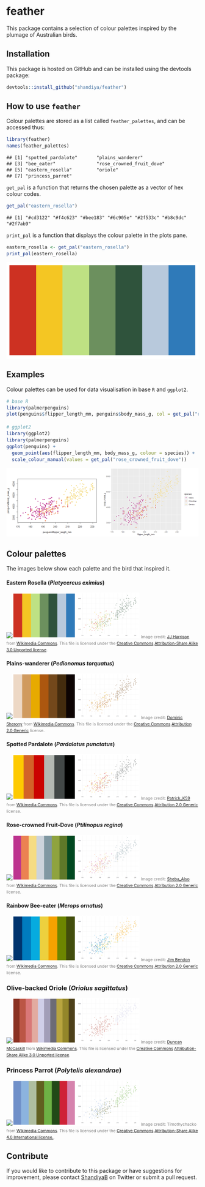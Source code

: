 feather
================

This package contains a selection of colour palettes inspired by the
plumage of Australian birds.

## Installation

This package is hosted on GitHub and can be installed using the devtools
package:

``` r
devtools::install_github("shandiya/feather")
```

## How to use `feather`

Colour palettes are stored as a list called `feather_palettes`, and can
be accessed thus:

``` r
library(feather)
names(feather_palettes)
```

    ## [1] "spotted_pardalote"       "plains_wanderer"        
    ## [3] "bee_eater"               "rose_crowned_fruit_dove"
    ## [5] "eastern_rosella"         "oriole"                 
    ## [7] "princess_parrot"

`get_pal` is a function that returns the chosen palette as a vector of
hex colour codes.

``` r
get_pal("eastern_rosella")
```

    ## [1] "#cd3122" "#f4c623" "#bee183" "#6c905e" "#2f533c" "#b8c9dc" "#2f7ab9"

`print_pal` is a function that displays the colour palette in the plots
pane.

``` r
eastern_rosella <- get_pal("eastern_rosella")
print_pal(eastern_rosella)
```

<img src="README_files/figure-gfm/unnamed-chunk-5-1.png" style="display: block; margin: auto;" />

## Examples

Colour palettes can be used for data visualisation in base `R` and
`ggplot2`.

``` r
# base R
library(palmerpenguins)
plot(penguins$flipper_length_mm, penguins$body_mass_g, col = get_pal("rose_crowned_fruit_dove")[factor(penguins$species)], pch = 19)

# ggplot2
library(ggplot2)
library(palmerpenguins)
ggplot(penguins) +
  geom_point(aes(flipper_length_mm, body_mass_g, colour = species)) +
  scale_colour_manual(values = get_pal("rose_crowned_fruit_dove"))
```

<img src="README_files/figure-gfm/unnamed-chunk-6-1.png" width="50%" /><img src="README_files/figure-gfm/unnamed-chunk-6-2.png" width="50%" />

## Colour palettes

The images below show each palette and the bird that inspired it.

#### Eastern Rosella (*Platycercus eximius*)

<img src="https://upload.wikimedia.org/wikipedia/commons/3/33/Platycercus_eximius_diemenensis_male.jpg" width="33%" /><img src="README_files/figure-gfm/rosella-2.png" width="33%" /><img src="README_files/figure-gfm/rosella-3.png" width="33%" />
<span style="color: grey; font-size: 8pt">Image credit: [JJ
Harrison](https://www.jjharrison.com.au/) from [Wikimedia
Commons](https://commons.wikimedia.org/wiki/File:Platycercus_eximius_diemenensis_male.jpg).
This file is licensed under the [Creative
Commons](https://en.wikipedia.org/wiki/Creative_Commons)
[Attribution-Share Alike 3.0 Unported
license](https://creativecommons.org/licenses/by-sa/3.0/deed.en).</span>

#### Plains-wanderer (*Pedionomus torquatus*)

<img src="https://upload.wikimedia.org/wikipedia/commons/1/1c/Plains-wanderer_%28Pedionomus_torquatus%29_7_%2830547426803%29.jpg" width="33%" /><img src="README_files/figure-gfm/pdubs-2.png" width="33%" /><img src="README_files/figure-gfm/pdubs-3.png" width="33%" />
<span style="color: grey; font-size: 8pt">Image credit: [Dominic
Sherony](https://www.flickr.com/people/9765210@N03) from [Wikimedia
Commons](https://commons.wikimedia.org/wiki/File:Plains-wanderer_\(Pedionomus_torquatus\)_7_\(30547426803\).jpg).
This file is licensed under the [Creative
Commons](https://en.wikipedia.org/wiki/Creative_Commons)
[Attribution 2.0
Generic](https://creativecommons.org/licenses/by/2.0/deed.en)
license.</span>

#### Spotted Pardalote (*Pardalotus punctatus*)

<img src="https://upload.wikimedia.org/wikipedia/commons/thumb/7/78/Spotted_Pardalote_%28Pardalotus_punctatus%29_male_%2819205338781%29.jpg/1024px-Spotted_Pardalote_%28Pardalotus_punctatus%29_male_%2819205338781%29.jpg" width="33%" /><img src="README_files/figure-gfm/spotty-2.png" width="33%" /><img src="README_files/figure-gfm/spotty-3.png" width="33%" />
<span style="color: grey; font-size: 8pt">Image credit:
[Patrick\_K59](https://www.flickr.com/people/63175631@N02) from
[Wikimedia
Commons](https://commons.wikimedia.org/wiki/File:Spotted_Pardalote_\(Pardalotus_punctatus\)_male_\(19205338781\).jpg).
This file is licensed under the [Creative
Commons](https://en.wikipedia.org/wiki/Creative_Commons)
[Attribution 2.0
Generic](https://creativecommons.org/licenses/by/2.0/deed.en)
license.</span>

#### Rose-crowned Fruit-Dove (*Ptilinopus regina*)

<img src="https://upload.wikimedia.org/wikipedia/commons/7/72/Rose_crowned_Fruit_Dove_at_Australia_Zoo-1_%289098717408%29.jpg" width="33%" /><img src="README_files/figure-gfm/sweetpea-2.png" width="33%" /><img src="README_files/figure-gfm/sweetpea-3.png" width="33%" />
<span style="color: grey; font-size: 8pt">Image credit:
[Sheba\_Also](https://www.flickr.com/people/34534185@N00) from
[Wikimedia
Commons](https://commons.m.wikimedia.org/wiki/File:Rose_crowned_Fruit_Dove_at_Australia_Zoo-1_\(9098717408\).jpg).
This file is licensed under the [Creative
Commons](https://en.wikipedia.org/wiki/Creative_Commons)
[Attribution 2.0
Generic](https://creativecommons.org/licenses/by/2.0/deed.en)
license.</span>

#### Rainbow Bee-eater (*Merops ornatus*)

<img src="https://upload.wikimedia.org/wikipedia/commons/2/26/Rainbow_bee_eater_%289847155264%29.jpg" width="33%" /><img src="README_files/figure-gfm/bee-eater-2.png" width="33%" /><img src="README_files/figure-gfm/bee-eater-3.png" width="33%" />
<span style="color: grey; font-size: 8pt">Image credit: [Jim
Bendon](https://www.flickr.com/people/77524419@N03) from [Wikimedia
Commons](https://commons.wikimedia.org/wiki/File:Rainbow_bee_eater_\(9847155264\).jpg).
This file is licensed under the [Creative
Commons](https://en.wikipedia.org/wiki/Creative_Commons)
[Attribution 2.0
Generic](https://creativecommons.org/licenses/by/2.0/deed.en)
license.</span>

### Olive-backed Oriole (*Oriolus sagittatus*)

<img src="https://upload.wikimedia.org/wikipedia/commons/8/82/Oriolus_sagittatus_-Canberra%2C_Australia-8a.jpg" width="33%" /><img src="README_files/figure-gfm/oriole-2.png" width="33%" /><img src="README_files/figure-gfm/oriole-3.png" width="33%" />
<span style="color: grey; font-size: 8pt">Image credit: [Duncan
McCaskill](https://get.google.com/albumarchive/pwa/duncan.mccaskill)
from [Wikimedia
Commons](https://commons.wikimedia.org/wiki/File:Oriolus_sagittatus_-Canberra,_Australia-8a.jpg).
This file is licensed under the [Creative
Commons](https://en.wikipedia.org/wiki/Creative_Commons)
[Attribution-Share Alike 3.0 Unported
license](https://creativecommons.org/licenses/by-sa/3.0/deed.en).</span>

### Princess Parrot (*Polytelis alexandrae*)

<img src="https://upload.wikimedia.org/wikipedia/commons/thumb/1/18/Princess_Parrot_HD_pic.JPG/640px-Princess_Parrot_HD_pic.JPG" width="33%" /><img src="README_files/figure-gfm/princess-2.png" width="33%" /><img src="README_files/figure-gfm/princess-3.png" width="33%" />
<span style="color: grey; font-size: 8pt">Image credit: Timothychacko
from [Wikimedia
Commons](https://commons.wikimedia.org/wiki/File:Princess_Parrot_HD_pic.JPG).
This file is licensed under the [Creative
Commons](https://en.wikipedia.org/wiki/Creative_Commons)
[Attribution-Share Alike 4.0 International
license.](https://creativecommons.org/licenses/by-sa/4.0/deed.en).</span>

## Contribute

If you would like to contribute to this package or have suggestions for
improvement, please contact [ShandiyaB](https://twitter.com/ShandiyaB)
on Twitter or submit a pull request.
